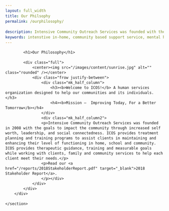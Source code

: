 ```yaml
---
layout: full_width
title: Our Philsophy
permalink: /ourphilosophy/

description: Intensive Community Outreach Services was founded with the goals to impact the community through increased self worth, leadership, and social connectedness. 
keywords: intenstive in-home, community based support service, mental health, mental illness, social skills building, crisis treatment, mental health training programs, Alexandria, Mechanicsville, Norfolk, Richmond
---
```


<div class="page_wrapper">
	<section class="container">
        <div id="about" class="page with_sidebar">

			<h1>Our Philosophy</h1>

			<div class="full">
				<center><img src="/images/content/sunrise.jpg" alt="" class="rounded" /></center>
				<div class="frow justify-between">
					<div class="mk_half_column">
						<h3><b>Welcome to ICOS!</b> A human services organization designed to help our communities and its individuals.</h3>
						<h4><b>Mission –  Improving Today, For a Better Tomorrow</b></h4>
					</div>
	                <div class="mk_half_column2">   
					<p>Intensive Community Outreach Services was founded in 2008 with the goals to impact the community through increased self worth, leadership, and social connectedness. ICOS provides treatment planning and training programs to assist clients in maintaining and enhancing their level of functioning in home, school and community. ICOS provides therapeutic guidance, training and measurable goals while working with clients, family and community services to help each client meet their needs.</p>
					<p>Read our <a href="/reports/2018StakeholderReport.pdf" target="_blank">2018 Stakeholder Report</a>. 
					</p></div>
				</div>
			</div>
		</div>

	</section>
</div>